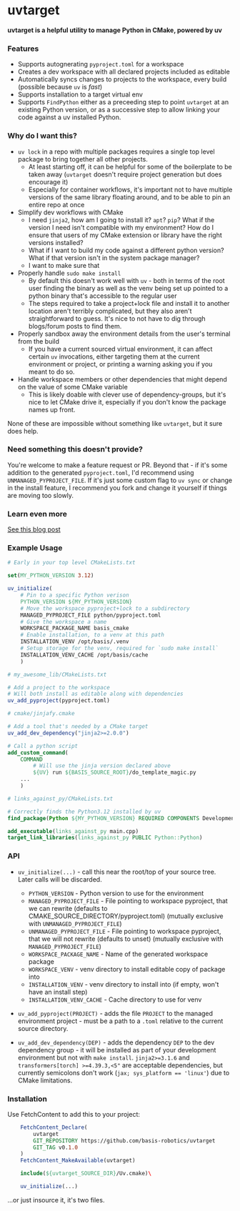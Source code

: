 # uvtarget

**uvtarget is a helpful utility to manage Python in CMake, powered by uv**

### Features
* Supports autognerating `pyproject.toml` for a workspace
* Creates a dev workspace with all declared projects included as editable
* Automatically syncs changes to projects to the workspace, every build (possible because `uv` is *fast*)
* Supports installation to a target virtual env
* Supports `FindPython` either as a preceeding step to point `uvtarget` at an existing Python version, or as a successive step to allow linking your code against a uv installed Python.

### Why do I want this?
* `uv lock` in a repo with multiple packages requires a single top level package to bring together all other projects.
    * At least starting off, it can be helpful for some of the boilerplate to be taken away (`uvtarget` doesn't require project generation but does encourage it)
    * Especially for container workflows, it's important not to have multiple versions of the same library floating around, and to be able to pin an entire repo at once
* Simplify dev workflows with CMake
    * I need `jinja2`, how am I going to install it? `apt`? `pip`? What if the version I need isn't compatible with my environment? How do I ensure that users of my CMake extension or library have the right versions installed?
    * What if I want to build my code against a different python version? What if that version isn't in the system package manager?
    * I want to make sure that
* Properly handle `sudo make install`
    * By default this doesn't work well with `uv` - both in terms of the root user finding the binary as well as the venv being set up pointed to a python binary that's accessible to the regular user
    * The steps required to take a project+lock file and install it to another location aren't terribly complicated, but they also aren't straightforward to guess. It's nice to not have to dig through blogs/forum posts to find them.
* Properly sandbox away the environment details from the user's terminal from the build
    * If you have a current sourced virtual environment, it can affect certain `uv` invocations, either targeting them at the current environment or project, or printing a warning asking you if you meant to do so.
* Handle workspace members or other dependencies that might depend on the value of some CMake variable
    * This is likely doable with clever use of dependency-groups, but it's nice to let CMake drive it, especially if you don't know the package names up front.

None of these are impossible without something like `uvtarget`, but it sure does help.

### Need something this doesn't provide?

You're welcome to make a feature request or PR. Beyond that - if it's some addition to the generated `pyproject.toml`, I'd recommend using `UNMANAGED_PYPROJECT_FILE`. If it's just some custom flag to `uv sync` or change in the install feature, I recommend you fork and change it yourself if things are moving too slowly.

### Learn even more
[See this blog post](https://basisrobotics.tech/2025/07/06/uvtarget/)

### Example Usage
```cmake
# Early in your top level CMakeLists.txt

set(MY_PYTHON_VERSION 3.12)

uv_initialize(
    # Pin to a specific Python verison
    PYTHON_VERSION ${MY_PYTHON_VERSION}
    # Move the workspace pyproject+lock to a subdirectory
    MANAGED_PYPROJECT_FILE python/pyproject.toml
    # Give the workspace a name
    WORKSPACE_PACKAGE_NAME basis_cmake
    # Enable installation, to a venv at this path
    INSTALLATION_VENV /opt/basis/.venv
    # Setup storage for the venv, required for `sudo make install`
    INSTALLATION_VENV_CACHE /opt/basis/cache
    )
```

```cmake
# my_awesome_lib/CMakeLists.txt

# Add a project to the workspace
# Will both install as editable along with dependencies
uv_add_pyproject(pyproject.toml)
```

```cmake
# cmake/jinjafy.cmake

# Add a tool that's needed by a CMake target
uv_add_dev_dependency("jinja2>=2.0.0")

# Call a python script
add_custom_command(
    COMMAND
        # Will use the jinja version declared above
        ${UV} run ${BASIS_SOURCE_ROOT}/do_template_magic.py
    ...
    )
```

```cmake
# links_against_py/CMakeLists.txt

# Correctly finds the Python3.12 installed by uv
find_package(Python ${MY_PYTHON_VERSION} REQUIRED COMPONENTS Development Interpreter)

add_executable(links_against_py main.cpp)
target_link_libraries(links_against_py PUBLIC Python::Python)
```

### API

* `uv_initialize(...)` - call this near the root/top of your source tree. Later calls will be discarded.    
    * `PYTHON_VERSION` - Python version to use for the environment
    * `MANAGED_PYPROJECT_FILE` - File pointing to workspace pyproject, that we can rewrite (defaults to CMAKE_SOURCE_DIRECTORY/pyproject.toml) (mutually exclusive with `UNMANAGED_PYPROJECT_FILE`)
    * `UNMANAGED_PYPROJECT_FILE` - File pointing to workspace pyproject, that we will not rewrite (defaults to unset) (mutually exclusive with `MANAGED_PYPROJECT_FILE`)
    * `WORKSPACE_PACKAGE_NAME` - Name of the generated workspace package
    * `WORKSPACE_VENV` - venv directory to install editable copy of package into
    * `INSTALLATION_VENV` - venv directory to install into (if empty, won't have an install step)
    * `INSTALLATION_VENV_CACHE` - Cache directory to use for venv

* `uv_add_pyproject(PROJECT)` - adds the file `PROJECT` to the managed environment project - must be a path to a `.toml` relative to the current source directory.
* `uv_add_dev_dependency(DEP)` - adds the dependency `DEP` to the dev dependency group - it will be installed as part of your development environment but not with `make install`. `jinja2>=3.1.6` and `transformers[torch] >=4.39.3,<5"` are acceptable dependencies, but currently semicolons don't work (`jax; sys_platform == 'linux'`) due to CMake limitations.

### Installation

Use FetchContent to add this to your project:
```cmake
    FetchContent_Declare(
        uvtarget
        GIT_REPOSITORY https://github.com/basis-robotics/uvtarget
        GIT_TAG v0.1.0
    )
    FetchContent_MakeAvailable(uvtarget)

    include(${uvtarget_SOURCE_DIR}/Uv.cmake)\

    uv_initialize(...)
```

...or just insource it, it's two files.
